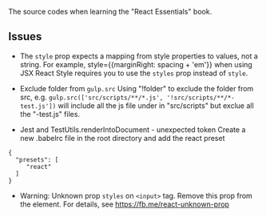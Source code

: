 
The source codes when learning the "React Essentials" book.


## Issues
- The `style` prop expects a mapping from style properties to values, not a string. For example, style={{marginRight: spacing + 'em'}} when using JSX
React Style requires you to use the `styles` prop instead of `style`.

- Exclude folder from `gulp.src`
Using "!folder" to exclude the folder from src, e.g. `gulp.src(['src/scripts/**/*.js', '!src/scripts/**/*-test.js'])` will include all the js file under in "src/scripts" but exclue all the "-test.js" files.

- Jest and TestUtils.renderIntoDocument - unexpected token
Create a new .babelrc file in the root directory and add the react preset
```
{
  "presets": [
     "react"
  ]
}
```

- Warning: Unknown prop `styles` on `<input>` tag. Remove this prop from the element. For details, see https://fb.me/react-unknown-prop